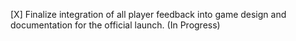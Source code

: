 [X] Finalize integration of all player feedback into game design and documentation for the official launch. (In Progress)